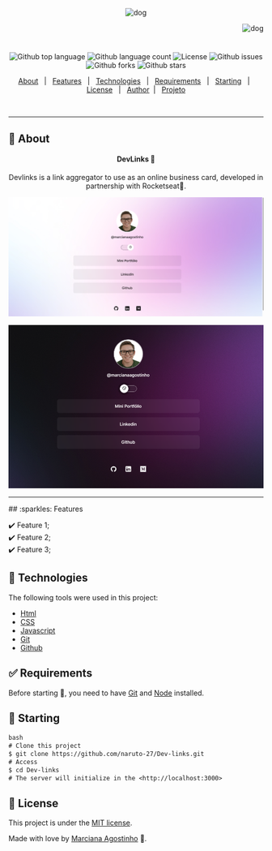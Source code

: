 <p align="center">
   <img src="https://media.giphy.com/media/UE8IERTQe4YDjGZKx6/giphy.gif" alt="dog" width="250"/>
</p>

<p align="right">
   <img src="https://media.giphy.com/media/FayHP89OV4WUzYUfIZ/giphy.gif" alt="dog" width="150"/>
</p>

<h1 align="center"></h1>

<p align="center">
  <img alt="Github top language" src="https://img.shields.io/github/languages/top/naruto-27/Dev-links?color=008B8B"/>

  <img alt="Github language count" src="https://img.shields.io/github/languages/count/naruto-27/Dev-links?color=008B8B"/>
    <!-- 
  <img alt="Repository size" src="https://img.shields.io/agostinhomarcia/projeto-doguinho?color=008B8B"> -->

  <img alt="License" src="https://img.shields.io/github/license/naruto-27/Dev-links?color=008B8B"/>

   <img alt="Github issues" src="https://img.shields.io/github/issues/naruto-27/Dev-links?color=008B8B" />

   <img alt="Github forks" src="https://img.shields.io/github/forks/naruto-27/Dev-links?color=008B8B" />

   <img alt="Github stars" src="https://img.shields.io/github/stars/naruto-27/Dev-links?color=008B8B" /> 
</p>

<p align="center">
  <a href="#dart-about">About</a> &#xa0; | &#xa0; 
  <a href="#sparkles-features">Features</a> &#xa0; | &#xa0;
  <a href="#rocket-technologies">Technologies</a> &#xa0; | &#xa0;
  <a href="#white_check_mark-requirements">Requirements</a> &#xa0; | &#xa0;
  <a href="#checkered_flag-starting">Starting</a> &#xa0; | &#xa0;
  <a href="#memo-license">License</a> &#xa0; | &#xa0;
  <a href="https://github.com/naruto-27" target="_blank">Author</a>&#xa0; | &#xa0
  <a href="https://dev-links-iota.vercel.app/" target="_blank" rel="noopener noreferrer">Projeto</a>
</p>

<br>
<hr>

## :dart: About

<h4 align="center"> DevLinks 🎉 </h4>
<p align="center">Devlinks is a link aggregator to use as an online business card, developed in partnership with Rocketseat💜.</p>

<p align="center">
   <img src="img/light.png" alt="dog" width="650"/>
</p>

<p align="center">
   <img src="img/dark.png" alt="dog" width="650"/>
</p>

<hr>
## :sparkles: Features

:heavy_check_mark: Feature 1;\
:heavy_check_mark: Feature 2;\
:heavy_check_mark: Feature 3;

## :rocket: Technologies

The following tools were used in this project:

- [Html](https://developer.mozilla.org/pt-BR/docs/Web/HTML/Element/html/)
- [CSS](https://developer.mozilla.org/pt-BR/docs/Web/CSS)
- [Javascript](https://developer.mozilla.org/pt-BR/docs/Web/JavaScript)
- [Git](https://git-scm.com/docs/git/pt_BR)
- [Github](https://docs.github.com/pt)

## :white_check_mark: Requirements

Before starting :checkered_flag:, you need to have [Git](https://git-scm.com) and [Node](https://nodejs.org/en/) installed.

## :checkered_flag: Starting
```
bash
# Clone this project
$ git clone https://github.com/naruto-27/Dev-links.git
# Access
$ cd Dev-links
# The server will initialize in the <http://localhost:3000>
```


## :memo: License

This project is under the [MIT license](./LICENSE).

Made with love by [Marciana Agostinho](https://github.com/naruto-27/Dev-links) 🚀.

<p align="center">
   <img src="https://media.giphy.com/media/WMRGlB65REWsXNJyAq/giphy.gif